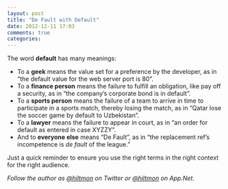 ```yaml
---
layout: post
title: "De Fault with Default"
date: 2012-12-11 17:03
comments: true
categories: 
---
```


The word **default** has many meanings:

* To a **geek** means the value set for a preference by the developer, as in “the default value for the web server port is 80”.
* To a **finance person** means the failure to fulfill an obligation, like pay off a security, as in “the company’s corporate bond is in default”.
* To a **sports person** means the failure of a team to arrive in time to participate in a sports match, thereby losing the match, as in “Qatar lose the soccer game by default to Uzbekistan”.
* To a **lawyer** means the failure to appear in court, as in “an order for default as entered in case XYZZY”.
* And to **everyone else** means “De Fault”, as in “the replacement ref’s incompetence is *de fault* of the league.”

Just a quick reminder to ensure you use the right terms in the right context for the right audience.

*Follow the author as [@hiltmon](http://twitter.com/hiltmon) on Twitter or [@hiltmon](http://alpha.app.net/hiltmon) on App.Net.*
